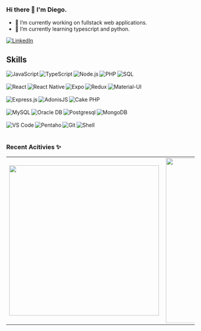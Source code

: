 <!--
**allandiego/allandiego** is a ✨ _special_ ✨ repository because its `README.md` (this file) appears on your GitHub profile.

Here are some ideas to get you started:

- 🔭 I’m currently working on ...
- 🌱 I’m currently learning ...
- 👯 I’m looking to collaborate on ...
- 🤔 I’m looking for help with ...
- 💬 Ask me about ...
- 📫 How to reach me: ...
- 😄 Pronouns: ...
- ⚡ Fun fact: ...
-->
### Hi there 👋 I'm Diego.

- 🔭 I’m currently working on fullstack web applications.
- 🌱 I’m currently learning typescript and python.

[<img alt="LinkedIn" src="https://img.shields.io/badge/linkedin-%230077B5.svg?&style=for-the-badge&logo=linkedin&logoColor=white"/>][linkedin]

[linkedin]: https://www.linkedin.com/in/allan-diego-rodrigues

## Skills
<img alt="JavaScript" align="left" src="https://img.shields.io/badge/javascript%20-%23323330.svg?&style=for-the-badge&logo=javascript&logoColor=%23F7DF1E" />
<img alt="TypeScript" align="left" src="https://img.shields.io/badge/typescript%20-%23007ACC.svg?&style=for-the-badge&logo=typescript&logoColor=white" />
<img alt="Node.js" align="left" src="https://img.shields.io/badge/node.js%20-%2343853D.svg?&style=for-the-badge&logo=node.js&logoColor=white" />
<img alt="PHP" align="left" src="https://img.shields.io/badge/php%20-%23777BB4.svg?&style=for-the-badge&logo=php&logoColor=white" />
<img alt="SQL" align="left" src="https://img.shields.io/badge/sql%20-%23742BB4.svg?&style=for-the-badge&logo=sqlite&logoColor=white" />
<br />
<br />
<img alt="React" align="left" src="https://img.shields.io/badge/react%20-%2320232a.svg?&style=for-the-badge&logo=react&logoColor=%2361DAFB" />
<img alt="React Native" align="left" src="https://img.shields.io/badge/react%20native%20-%2320232a.svg?&style=for-the-badge&logo=react&logoColor=%2361DAFB" />
<img alt="Expo" align="left" src="https://img.shields.io/badge/expo%20-%23000020.svg?&style=for-the-badge&logo=expo&logoColor=white" />
<img alt="Redux" align="left" src="https://img.shields.io/badge/redux%20-%23593d88.svg?&style=for-the-badge&logo=redux&logoColor=white" />
<img alt="Material-UI" align="left" src="https://img.shields.io/badge/material%20ui%20-%230081CB.svg?&style=for-the-badge&logo=material-ui&logoColor=white" />
<br />
<br />
<img alt="Express.js" align="left" src="https://img.shields.io/badge/express.js%20-%23404d59.svg?&style=for-the-badge" />
<img alt="AdonisJS" align="left" src="https://img.shields.io/badge/adonisjs%20-%23220052.svg?&style=for-the-badge&logo=adonis-js&logoColor=white" />
<img alt="Cake PHP" align="left" src="https://img.shields.io/badge/cake%20php%20-%23D33C43.svg?&style=for-the-badge&logo=cake-php&logoColor=white" />
<br />
<br />
<img alt="MySQL" align="left" src="https://img.shields.io/badge/mysql-%2300f.svg?&style=for-the-badge&logo=mysql&logoColor=white" />
<img alt="Oracle DB" align="left" src="https://img.shields.io/badge/oracle%20db%20-%23F80000.svg?&style=for-the-badge&logo=oracle&logoColor=white" />
<img alt="Postgresql" align="left" src="https://img.shields.io/badge/postgres-%23316192.svg?&style=for-the-badge&logo=postgresql&logoColor=white" />
<img alt="MongoDB" align="left" src="https://img.shields.io/badge/MongoDB-%234ea94b.svg?&style=for-the-badge&logo=mongodb&logoColor=white" />
<br />
<br />
<img alt="VS Code" align="left" src="https://img.shields.io/badge/vs%20code%20-%23007ACC.svg?&style=for-the-badge&logo=visual-studio-code&logoColor=white" />
<img alt="Pentaho" align="left" src="https://img.shields.io/badge/pentaho%20-%23E60027.svg?&style=for-the-badge&logo=hitachi&logoColor=white" />
<img alt="Git" align="left" src="https://img.shields.io/badge/git%20-%23F05033.svg?&style=for-the-badge&logo=git&logoColor=white" />
<img alt="Shell" align="left" src="https://img.shields.io/badge/shell_script%20-%23121011.svg?&style=for-the-badge&logo=gnu-bash&logoColor=white" />


<br />
<br />

### Recent Acitivies ✨

<center>
<table>
  <tr>
      <td><img width="400px" align="left" src="https://github-readme-stats.vercel.app/api/top-langs/?username=allandiego&hide=html&layout=compact&theme=" /></td>
      <td><img width="440px" align="left" src="https://github-readme-stats.vercel.app/api?username=allandiego&show_icons=true&theme=" /></td>
  </tr>  
</table>
</center>

